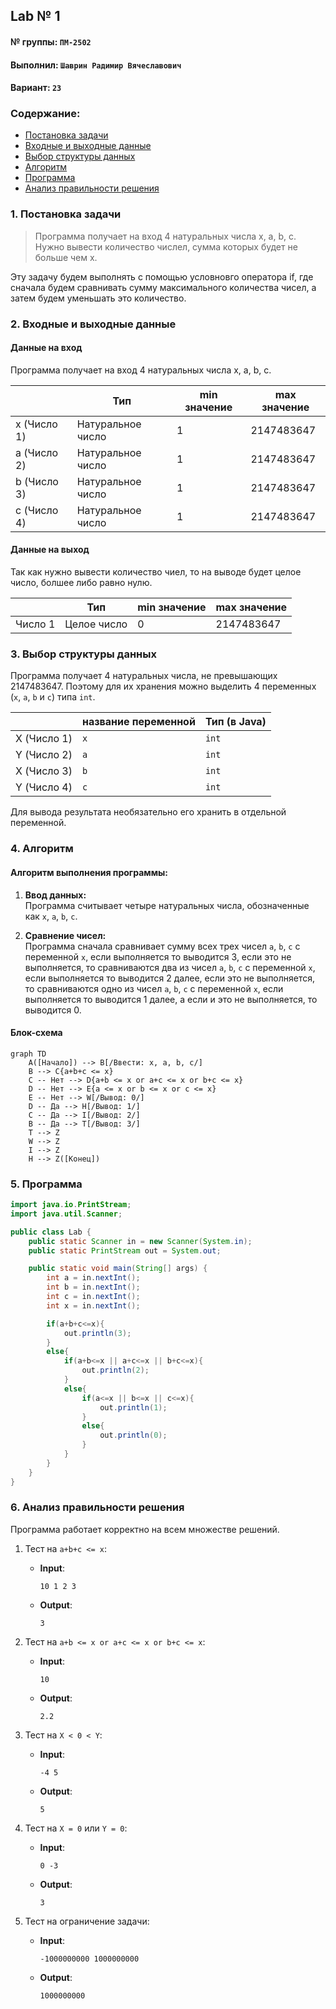 ## Lab № 1

#### № группы: `ПМ-2502`

#### Выполнил: `Шаврин Радимир Вячеславович`

#### Вариант: `23`

### Cодержание:

- [Постановка задачи](#1-постановка-задачи)
- [Входные и выходные данные](#2-входные-и-выходные-данные)
- [Выбор структуры данных](#3-выбор-структуры-данных)
- [Алгоритм](#4-алгоритм)
- [Программа](#5-программа)
- [Анализ правильности решения](#6-анализ-правильности-решения)

### 1. Постановка задачи

> Программа получает на вход 4 натуральных числа x, a, b, c.
> Нужно вывести количество числел, сумма которых будет не больше чем x.

Эту задачу будем выполнять с помощью условновго оператора if, где сначала будем сравнивать сумму максимального количества чисел, а затем будем уменьшать это количество.

### 2. Входные и выходные данные

#### Данные на вход

Программа получает на вход 4 натуральных числа x, a, b, c.

|             | Тип                | min значение    | max значение   |
|-------------|--------------------|-----------------|----------------|
| x (Число 1) | Натуральное число | 1 | 2147483647 |
| a (Число 2) | Натуральное число | 1 | 2147483647 |
| b (Число 3) | Натуральное число | 1 | 2147483647 |
| c (Число 4) | Натуральное число | 1 | 2147483647 |

#### Данные на выход

Так как нужно вывести количество чиел, то на выводе будет целое число, болшее либо равно нулю.

|         | Тип                                | min значение | max значение   |
|---------|------------------------------------|--------------|----------------|
| Число 1 | Целое число | 0            | 2147483647 |

### 3. Выбор структуры данных

Программа получает 4 натуральных числа, не превышающих 2147483647. Поэтому для их хранения
можно выделить 4 переменных (`x`, `a`, `b` и `c`) типа `int`.

|             | название переменной | Тип (в Java) | 
|-------------|---------------------|--------------|
| X (Число 1) | `x`                 | `int`     |
| Y (Число 2) | `a`                 | `int`     | 
| X (Число 3) | `b`                 | `int`     |
| Y (Число 4) | `c`                 | `int`     | 

Для вывода результата необязательно его хранить в отдельной переменной.

### 4. Алгоритм

#### Алгоритм выполнения программы:

1. **Ввод данных:**  
   Программа считывает четыре натуральных числа, обозначенные как `x`, `a`, `b`, `c`.

2. **Сравнение чисел:**  
   Программа сначала сравнивает сумму всех трех чисел `a`, `b`, `c` с переменной `x`, если выполняется то выводится 3, если это не выполняется, то сравниваются два из чисел `a`, `b`, `c` с переменной `x`, если выполняется то выводится 2 далее, если это не выполняется, то сравниваются одно из чисел `a`, `b`, `c` с переменной `x`, если выполняется то выводится 1 далее, а если и это не выполняется, то выводится 0.


#### Блок-схема

```mermaid
graph TD
    A([Начало]) --> B[/Ввести: x, a, b, c/]
    B --> C{a+b+c <= x}
    C -- Нет --> D{a+b <= x or a+c <= x or b+c <= x}
    D -- Нет --> E{a <= x or b <= x or c <= x}
    E -- Нет --> W[/Вывод: 0/]
    D -- Да --> H[/Вывод: 1/]
    C -- Да --> I[/Вывод: 2/]
    B -- Да --> T[/Вывод: 3/]
    T --> Z
    W --> Z
    I --> Z
    H --> Z([Конец])

```

### 5. Программа

```java
import java.io.PrintStream;
import java.util.Scanner;

public class Lab {
    public static Scanner in = new Scanner(System.in);
    public static PrintStream out = System.out;

    public static void main(String[] args) {
        int a = in.nextInt();
        int b = in.nextInt();
        int c = in.nextInt();
        int x = in.nextInt();

        if(a+b+c<=x){
            out.println(3);
        }
        else{
            if(a+b<=x || a+c<=x || b+c<=x){
                out.println(2);
            }
            else{
                if(a<=x || b<=x || c<=x){
                    out.println(1);
                }
                else{
                    out.println(0);
                }
            }
        }
    }
}
```

### 6. Анализ правильности решения

Программа работает корректно на всем множестве решений.

1. Тест на `a+b+c <= x`:

    - **Input**:
        ```
        10 1 2 3
        ```

    - **Output**:
        ```
        3
        ```

2. Тест на `a+b <= x or a+c <= x or b+c <= x`:

    - **Input**:
        ```
        10 
        ```

    - **Output**:
        ```
        2.2
        ```

3. Тест на `X < 0 < Y`:

    - **Input**:
        ```
        -4 5
        ```

    - **Output**:
        ```
        5
        ```

4. Тест на `X = 0` или `Y = 0`:

    - **Input**:
        ```
        0 -3
        ```

    - **Output**:
        ```
        3
        ```

5. Тест на ограничение задачи:

    - **Input**:
        ```
        -1000000000 1000000000
        ```

    - **Output**:
        ```
        1000000000
        ```
